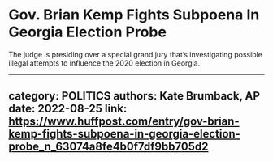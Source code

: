 # Gov. Brian Kemp Fights Subpoena In Georgia Election Probe

The judge is presiding over a special grand jury that’s investigating possible illegal attempts to influence the 2020 election in Georgia.

---
category: POLITICS
authors: Kate Brumback, AP
date: 2022-08-25
link: https://www.huffpost.com/entry/gov-brian-kemp-fights-subpoena-in-georgia-election-probe_n_63074a8fe4b0f7df9bb705d2
---

